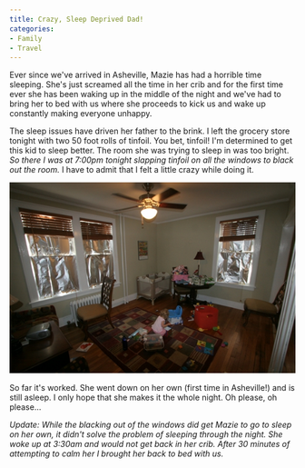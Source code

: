 ```yaml
---
title: Crazy, Sleep Deprived Dad!
categories:
- Family
- Travel
---
```


Ever since we've arrived in Asheville, Mazie has had a horrible time sleeping. She's just screamed all the time in her crib and for the first time ever she has been waking up in the middle of the night and we've had to bring her to bed with us where she proceeds to kick us and wake up constantly making everyone unhappy.

The sleep issues have driven her father to the brink. I left the grocery store tonight with two 50 foot rolls of tinfoil. You bet, tinfoil! I'm determined to get this kid to sleep better. The room she was trying to sleep in was too bright. _So there I was at 7:00pm tonight slapping tinfoil on all the windows to black out the room._ I have to admit that I felt a little crazy while doing it.

![](/assets/posts/2006/o_20060921-092337-8657.jpeg)

So far it's worked. She went down on her own (first time in Asheville!) and is still asleep. I only hope that she makes it the whole night. Oh please, oh please...

_Update: While the blacking out of the windows did get Mazie to go to sleep on her own, it didn't solve the problem of sleeping through the night. She woke up at 3:30am and would not get back in her crib. After 30 minutes of attempting to calm her I brought her back to bed with us._
